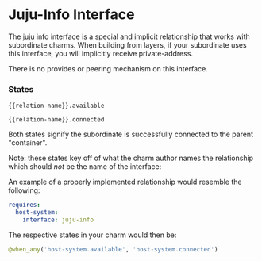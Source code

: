# Juju-Info Interface

The juju info interface is a special and implicit relationship that works with
subordinate charms. When building from layers, if your subordinate uses this
interface, you will implicitly receive private-address.

There is no provides or peering mechanism on this interface.


### States

`{{relation-name}}.available`

`{{relation-name}}.connected`

Both states signify the subordinate is successfully connected to the parent
"container".

Note: these states key off of what the charm author names the relationship
which should *not* be the name of the interface:

An example of a properly implemented relationship would resemble the following:


```yaml
requires:
  host-system:
    interface: juju-info
```

The respective states in your charm would then be:

```python
@when_any('host-system.available', 'host-system.connected')
```

